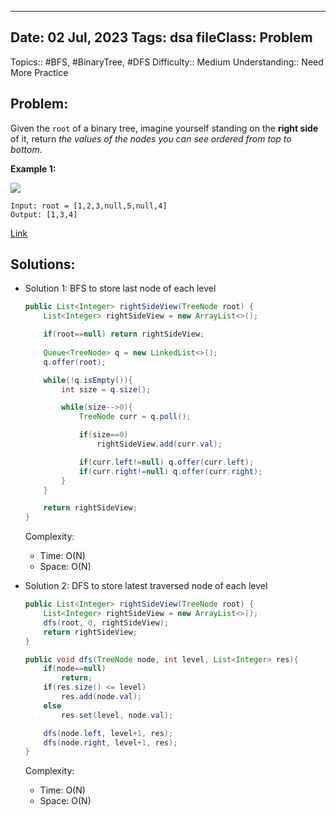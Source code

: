 
---
Date: 02 Jul, 2023
Tags: dsa
fileClass: Problem
---
Topics:: #BFS, #BinaryTree, #DFS
Difficulty::  Medium
Understanding:: Need More Practice
## Problem: 
 Given the `root` of a binary tree, imagine yourself standing on the **right side** of it, return _the values of the nodes you can see ordered from top to bottom_.

**Example 1:**

![](https://assets.leetcode.com/uploads/2021/02/14/tree.jpg)

    Input: root = [1,2,3,null,5,null,4]
    Output: [1,3,4]

[Link]( https://leetcode.com/problems/binary-tree-right-side-view/)


## Solutions: 

- Solution 1:  BFS to store last node of each level
	```java
	public List<Integer> rightSideView(TreeNode root) {
        List<Integer> rightSideView = new ArrayList<>();

        if(root==null) return rightSideView;
        
        Queue<TreeNode> q = new LinkedList<>();
        q.offer(root);

        while(!q.isEmpty()){
            int size = q.size();

            while(size-->0){
                TreeNode curr = q.poll();

                if(size==0)
                    rightSideView.add(curr.val);

                if(curr.left!=null) q.offer(curr.left);
                if(curr.right!=null) q.offer(curr.right);
            }
        }

        return rightSideView;
    }
	
	```
	Complexity: 
	- Time: O(N)
	- Space: O(N)

- Solution 2:  DFS to store latest traversed node of each level
	```java
    public List<Integer> rightSideView(TreeNode root) {
        List<Integer> rightSideView = new ArrayList<>();
        dfs(root, 0, rightSideView);
        return rightSideView;
    }

    public void dfs(TreeNode node, int level, List<Integer> res){
        if(node==null)
            return;
        if(res.size() <= level) 
            res.add(node.val);
        else
            res.set(level, node.val);

        dfs(node.left, level+1, res);
        dfs(node.right, level+1, res);
    }
	
	```
	Complexity: 
	- Time: O(N)
	- Space: O(N)

